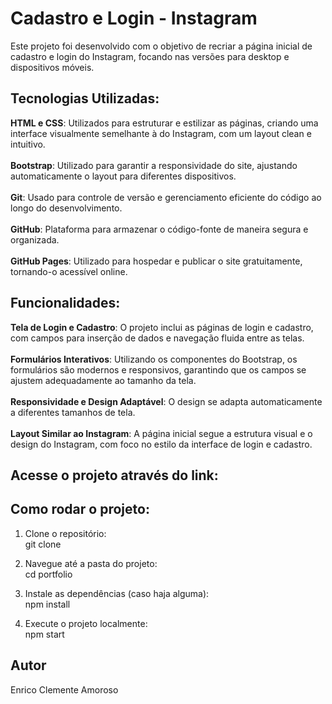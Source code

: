 # Cadastro e Login - Instagram
Este projeto foi desenvolvido com o objetivo de recriar a página inicial de cadastro e login do Instagram, focando nas versões para desktop e dispositivos móveis.

## Tecnologias Utilizadas:
**HTML e CSS**: Utilizados para estruturar e estilizar as páginas, criando uma interface visualmente semelhante à do Instagram, com um layout clean e intuitivo.<br><br>
**Bootstrap**: Utilizado para garantir a responsividade do site, ajustando automaticamente o layout para diferentes dispositivos.<br><br>
**Git**: Usado para controle de versão e gerenciamento eficiente do código ao longo do desenvolvimento.<br><br>
**GitHub**: Plataforma para armazenar o código-fonte de maneira segura e organizada.<br><br>
**GitHub Pages**: Utilizado para hospedar e publicar o site gratuitamente, tornando-o acessível online.

## Funcionalidades:
**Tela de Login e Cadastro**: O projeto inclui as páginas de login e cadastro, com campos para inserção de dados e navegação fluida entre as telas.<br><br>
**Formulários Interativos**: Utilizando os componentes do Bootstrap, os formulários são modernos e responsivos, garantindo que os campos se ajustem adequadamente ao tamanho da tela.<br><br>
**Responsividade e Design Adaptável**: O design se adapta automaticamente a diferentes tamanhos de tela.<br><br>
**Layout Similar ao Instagram**: A página inicial segue a estrutura visual e o design do Instagram, com foco no estilo da interface de login e cadastro.

## Acesse o projeto através do link:

## Como rodar o projeto:
1. Clone o repositório:<br>
git clone

2. Navegue até a pasta do projeto:<br>
cd portfolio

3. Instale as dependências (caso haja alguma):<br>
npm install

4. Execute o projeto localmente:<br>
npm start

## Autor
Enrico Clemente Amoroso
